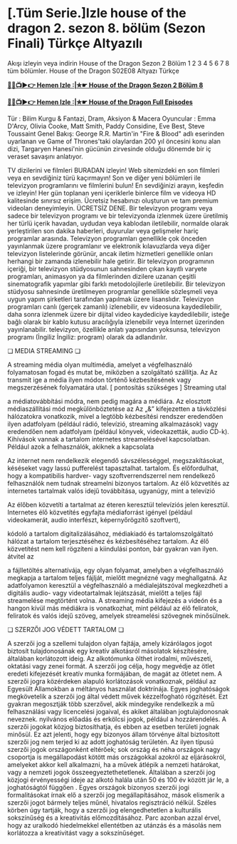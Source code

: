 # [.Tüm Serie.]Izle  house of the dragon 2. sezon 8. bölüm (Sezon Finali) Türkçe Altyazılı

Akışı izleyin veya indirin House of the Dragon Sezon 2 Bölüm 1 2 3 4 5 6 7 8 tüm bölümler. House of the Dragon S02E08 Altyazı Türkçe

**[🔴🔰📺►👉 Hemen Izle :|✮☛ House of the Dragon Sezon 2 Bölüm 8](https://megacinema.site/tr/tv/94997-2-8)**

**[🔴🔰📺►👉 Hemen Izle :|✮☛ House of the Dragon Full Episodes](https://megacinema.site/tr/tv/94997)**

Tür : Bilim Kurgu & Fantazi, Dram, Aksiyon & Macera 
Oyuncular : Emma D'Arcy, Olivia Cooke, Matt Smith, Paddy Considine, Eve Best, Steve Toussaint 
Genel Bakış: 
George R.R. Martin'in "Fire & Blood" adlı eserinden uyarlanan ve Game of Thrones'taki olaylardan 200 yıl öncesini konu alan dizi, Targaryen Hanesi'nin gücünün zirvesinde olduğu dönemde bir iç veraset savaşını anlatıyor. 

TV dizilerini ve filmleri BURADAN izleyin!
Web sitemizdeki en son filmleri veya en sevdiğiniz türü kaçırmayın!
Son ve diğer yeni bölümleri ile televizyon programlarını ve filmlerini bulun!
En sevdiğinizi arayın, keşfedin ve izleyin!
 Her gün toplanan yeni içeriklerle binlerce film ve videoya HD kalitesinde sınırsız erişim. Ücretsiz hesabınızı oluşturun ve tam premium videoları deneyimleyin. ÜCRETSİZ DENE.
Bir televizyon programı veya sadece bir televizyon programı ve bir televizyonda izlenmek üzere üretilmiş her türlü içerik havadan, uydudan veya kablodan iletilebilir, normalde  olarak yerleştirilen son dakika haberleri, duyurular veya gelişmeler hariç  programlar arasında. Televizyon programları genellikle çok önceden yayınlanmak üzere programlanır ve elektronik kılavuzlarda veya diğer televizyon listelerinde görünür, ancak iletim hizmetleri genellikle onları herhangi bir zamanda izlenebilir hale getirir. Bir televizyon programının içeriği, bir televizyon stüdyosunun sahnesinden çıkan kayıtlı  varyete programları, animasyon ya da  filmlerinden dizilere uzanan çeşitli sinematografik yapımlar gibi farklı metodolojilerle üretilebilir. Bir televizyon stüdyosu sahnesinde üretilmeyen programlar genellikle sözleşmeli veya uygun yapım şirketleri tarafından yapılmak üzere  lisanslıdır. Televizyon programları canlı (gerçek zamanlı) izlenebilir,  ev videosuna kaydedilebilir, daha sonra izlenmek üzere bir dijital video kaydediciye kaydedilebilir, isteğe bağlı olarak bir kablo kutusu aracılığıyla izlenebilir veya  İnternet üzerinden yayınlanabilir. televizyon, özellikle  anlatı yapısından yoksunsa, televizyon programı (İngiliz İngiliz: program) olarak da adlandırılır.

❏ MEDIA STREAMING ❏

A streaming média olyan multimédia, amelyet a végfelhasználó folyamatosan fogad és mutat be, miközben a szolgáltató szállítja. Az
Az transmit ige a média ilyen módon történő kézbesítésének vagy megszerzésének folyamatára utal. [ pontosítás szükséges ] Streaming utal

 a médiatovábbítási módra, nem pedig magára a médiára. Az elosztott médiaszállítási mód megkülönböztetése az
Az „&” kifejezetten a távközlési hálózatokra vonatkozik, mivel a legtöbb kézbesítési rendszer eredendően ilyen
 adatfolyam (például rádió, televízió, streaming alkalmazások) vagy eredendően nem adatfolyam (például könyvek,
videokazetták, audio CD-k). Kihívások vannak a tartalom internetes streamelésével kapcsolatban. Például azok a felhasználók, akiknek a kapcsolata

Az internet nem rendelkezik elegendő sávszélességgel, megszakításokat, késéseket vagy lassú pufferelést tapasztalhat.
 tartalom. És előfordulhat, hogy a kompatibilis hardver- vagy szoftverrendszerrel nem rendelkező felhasználók nem tudnak streamelni
bizonyos tartalom. Az élő közvetítés az internetes tartalmak valós idejű továbbítása, ugyanúgy, mint a televízió

Az  élőben közvetíti a tartalmat az éteren keresztül televíziós jelen keresztül. Internetes élő közvetítés
egyfajta médiaforrást igényel (például videokamerát, audio interfészt, képernyőrögzítő szoftvert),

kódoló a tartalom digitalizálásához, médiakiadó és tartalomszolgáltató hálózat a tartalom terjesztéséhez és kézbesítéséhez
 tartalom. Az élő közvetítést nem kell rögzíteni a kiindulási ponton, bár gyakran van ilyen. átvitel az

a fájlletöltés alternatívája, egy olyan folyamat, amelyben a végfelhasználó megkapja a tartalom teljes fájlját, mielőtt megnézné vagy meghallgatná. Az  adatfolyamon keresztül a végfelhasználó a médialejátszóval megkezdheti a digitális audio- vagy videotartalmak lejátszását, mielőtt a teljes fájl streamelése megtörtént volna. A streaming média kifejezés a videón és a hangon kívül más médiákra is vonatkozhat, mint például az élő feliratok, feliratok és valós idejű szöveg, amelyek streamelési szövegnek minősülnek.

❏ SZERZŐI JOG VÉDETT TARTALOM ❏

A szerzői jog a szellemi tulajdon olyan fajtája, amely kizárólagos jogot biztosít tulajdonosának egy kreatív alkotásról másolatok készítésére, általában korlátozott ideig. Az alkotómunka ölthet irodalmi, művészeti, oktatási vagy zenei formát. A szerzői jog célja, hogy megvédje az  ötlet eredeti kifejezését kreatív munka formájában, de magát az ötletet nem. A szerzői jogra közérdeken alapuló korlátozások vonatkoznak, például az Egyesült Államokban a méltányos használat  doktrínája. Egyes joghatóságok megkövetelik a szerzői jog által védett művek kézzelfogható rögzítését. Ezt gyakran megosztják több  szerzővel, akik mindegyike rendelkezik a mű felhasználási vagy licencelési jogaival, és akiket általában jogtulajdonosnak neveznek. nyilvános előadás és erkölcsi jogok, például a hozzárendelés.
A szerzői jogokat közjog biztosíthatja, és ebben az esetben területi jognak minősül. Ez azt jelenti, hogy egy bizonyos állam  törvénye által biztosított szerzői jog nem terjed ki az adott joghatóság területén. Az ilyen típusú szerzői jogok országonként eltérőek; sok ország és  néha országok nagy csoportja is megállapodást kötött más országokkal azokról az eljárásokról, amelyeket akkor kell alkalmazni, ha a művek átlépik a nemzeti határokat, vagy a nemzeti jogok összeegyeztethetetlenek. Általában a szerzői jog közjogi érvényességi ideje az alkotó halála után 50 és 100 év között jár le, a joghatóságtól függően . Egyes országok bizonyos szerzői jogi formalitásokat írnak elő a szerzői jog megállapításához, mások elismerik a szerzői jogot bármely teljes műnél, hivatalos regisztráció nélkül. Széles körben úgy tartják, hogy a szerzői jog elengedhetetlen a kulturális sokszínűség és a kreativitás előmozdításához. Parc azonban azzal érvel, hogy az uralkodó hiedelmekkel ellentétben az utánzás és a másolás nem korlátozza a kreativitást vagy a sokszínűséget.
